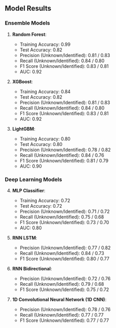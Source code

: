 ## Model Results

### Ensemble Models
1. **Random Forest**:
   - Training Accuracy: 0.99
   - Test Accuracy: 0.82
   - Precision (Unknown/Identified): 0.81 / 0.83
   - Recall (Unknown/Identified): 0.84 / 0.80
   - F1 Score (Unknown/Identified): 0.83 / 0.81
   - AUC: 0.92

2. **XGBoost**:
   - Training Accuracy: 0.84
   - Test Accuracy: 0.82
   - Precision (Unknown/Identified): 0.81 / 0.83
   - Recall (Unknown/Identified): 0.84 / 0.80
   - F1 Score (Unknown/Identified): 0.83 / 0.81
   - AUC: 0.92

3. **LightGBM**:
   - Training Accuracy: 0.80
   - Test Accuracy: 0.80
   - Precision (Unknown/Identified): 0.78 / 0.82
   - Recall (Unknown/Identified): 0.84 / 0.76
   - F1 Score (Unknown/Identified): 0.81 / 0.79
   - AUC: 0.90

### Deep Learning Models
4. **MLP Classifier**:
   - Training Accuracy: 0.72
   - Test Accuracy: 0.72
   - Precision (Unknown/Identified): 0.71 / 0.72
   - Recall (Unknown/Identified): 0.75 / 0.68
   - F1 Score (Unknown/Identified): 0.73 / 0.70
   - AUC: 0.80

5. **RNN LSTM**:
   - Precision (Unknown/Identified): 0.77 / 0.82
   - Recall (Unknown/Identified): 0.84 / 0.73
   - F1 Score (Unknown/Identified): 0.80 / 0.77

6. **RNN Bidirectional**:
   - Precision (Unknown/Identified): 0.72 / 0.76
   - Recall (Unknown/Identified): 0.79 / 0.68
   - F1 Score (Unknown/Identified): 0.75 / 0.72

7. **1D Convolutional Neural Network (1D CNN)**:
   - Precision (Unknown/Identified): 0.78 / 0.76
   - Recall (Unknown/Identified): 0.77 / 0.77
   - F1 Score (Unknown/Identified): 0.77 / 0.77

